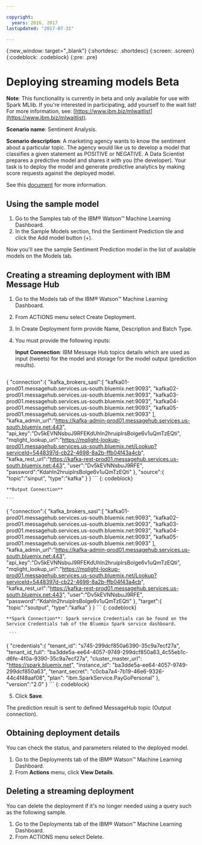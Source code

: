```yaml
---

copyright:
  years: 2016, 2017
lastupdated: "2017-07-31"

---
```


{:new_window: target="_blank"}
{:shortdesc: .shortdesc}
{:screen: .screen}
{:codeblock: .codeblock}
{:pre: .pre}

# Deploying streaming models <span class='tag--beta'>Beta</span>

**Note**: This functionality is currently in beta and only available
for use with Spark MLlib. If you're interested in participating, add yourself to the wait list! For more information, see: [https://www.ibm.biz/mlwaitlist](https://www.ibm.biz/mlwaitlist).

**Scenario name**: Sentiment Analysis.

**Scenario description**: A marketing agency wants to know the
sentiment about a particular topic. The agency would like us to
develop a model that classifies a given statement as POSITIVE or
NEGATIVE. A Data Scientist prepares a predictive model and shares
it with you (the developer). Your task is to deploy the model and
generate predictive analytics by making score requests against
the deployed model.

See this [document](https://github.com/pmservice/tweet-sentiment-prediction) for more information.

## Using the sample model

1. Go to the Samples tab of the IBM® Watson™ Machine Learning
   Dashboard.
2. In the Sample Models section, find the Sentiment Prediction
   tile and click the Add model button (+).

Now you'll see the sample Sentiment Prediction model in the list
of available models on the Models tab.


## Creating a streaming deployment with IBM Message Hub

1.  Go to the Models tab of the IBM® Watson™ Machine Learning Dashboard.
2.  From ACTIONS menu select Create Deployment.
3.  In Create Deployment form provide Name, Description and Batch Type.
4.  You must provide the following inputs:

    **Input Connection**: IBM Message Hub topics details which are used as input (tweets) for the model and storage for the model output  (prediction results).

    ```
  {
     "connection":{
        "kafka_brokers_sasl":[
           "kafka01-prod01.messagehub.services.us-south.bluemix.net:9093",
           "kafka02-prod01.messagehub.services.us-south.bluemix.net:9093",
           "kafka03-prod01.messagehub.services.us-south.bluemix.net:9093",
           "kafka04-prod01.messagehub.services.us-south.bluemix.net:9093",
           "kafka05-prod01.messagehub.services.us-south.bluemix.net:9093"
        ],
        "kafka_admin_url":"https://kafka-admin-prod01.messagehub.services.us-south.bluemix.net:443",
        "api_key":"Dv5kEVNNsbuJ9RFEKdUhIn2hruipIrsBolge6v1uQmTzEQti",
        "mqlight_lookup_url":"https://mqlight-lookup-prod01.messagehub.services.us-south.bluemix.net/Lookup?serviceId=5448397d-cb22-4698-8a2b-ffb04f43a4cb",
        "kafka_rest_url":"https://kafka-rest-prod01.messagehub.services.us-south.bluemix.net:443",
        "user":"Dv5kEVNNsbuJ9RFE",
        "password":"KdahIn2hruipIrsBolge6v1uQmTzEQti"
     },
     "source":{
        "topic":"sinput",
        "type":"kafka"
     }
  }
    ```
    {: codeblock}

    **Output Connection**

    ```
 {
    "connection":{
       "kafka_brokers_sasl":[
          "kafka01-prod01.messagehub.services.us-south.bluemix.net:9093",
          "kafka02-prod01.messagehub.services.us-south.bluemix.net:9093",
          "kafka03-prod01.messagehub.services.us-south.bluemix.net:9093",
          "kafka04-prod01.messagehub.services.us-south.bluemix.net:9093",
          "kafka05-prod01.messagehub.services.us-south.bluemix.net:9093"
       ],
       "kafka_admin_url":"https://kafka-admin-prod01.messagehub.services.us-south.bluemix.net:443",
       "api_key":"Dv5kEVNNsbuJ9RFEKdUhIn2hruipIrsBolge6v1uQmTzEQti",
       "mqlight_lookup_url":"https://mqlight-lookup-prod01.messagehub.services.us-south.bluemix.net/Lookup?serviceId=5448397d-cb22-4698-8a2b-ffb04f43a4cb",
       "kafka_rest_url":"https://kafka-rest-prod01.messagehub.services.us-south.bluemix.net:443",
       "user":"Dv5kEVNNsbuJ9RFE",
       "password":"KdahIn2hruipIrsBolge6v1uQmTzEQti"
    },
    "target":{
       "topic":"soutput",
       "type":"kafka"
    }
 }
    ```
    {: codeblock}

    **Spark Connection**: Spark service Credentials can be found on the Service Credentials tab of the Bluemix Spark service dashboard.

     ```
{
     "credentials":{
       "tenant_id": "s745-299dcf850a6390-35c9a7ecf27a",
       "tenant_id_full": "ba3dde5a-ee64-4057-9749-299dcf850a63_4c55eb1c-d6fe-4f0a-9390-35c9a7ecf27a",
       "cluster_master_url": "https://spark.bluemix.net",
       "instance_id": "ba3dde5a-ee64-4057-9749-299dcf850a63",
       "tenant_secret": "c0cba7a4-7b19-46e6-9326-44c4f48aaf08",
       "plan": "ibm.SparkService.PayGoPersonal"
     },
     "version":"2.0"
}
     ```
     {: codeblock}

5. Click **Save**.

The prediction result is sent to defined MessageHub topic (Output connection).

## Obtaining deployment details

You can check the status, and parameters related to the deployed model.

1. Go to the Deployments tab of the IBM® Watson™ Machine Learning
   Dashboard.
2. From **Actions** menu, click **View Details**.

## Deleting a streaming deployment

You can delete the deployment if it's no longer needed using a
query such as the following sample.

1. Go to the Deployments tab of the IBM® Watson™ Machine Learning
   Dashboard.
2. From ACTIONS menu select Delete.
